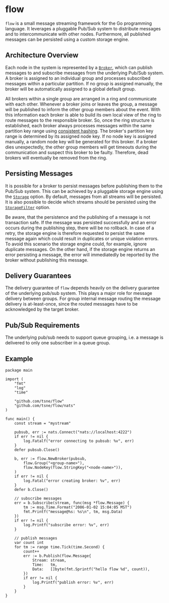 # flow
`flow` is a small message streaming framework for the Go programming language. It leverages a pluggable Pub/Sub system to distribute messages and to intercommunicate with other nodes. Furthermore, all published messages can be persisted using a custom storage engine.

## Architecture Overview
Each node in the system is represented by a [`Broker`](https://godoc.org/github.com/tsne/flow#Broker), which can publish messages to and subscribe messages from the underlying Pub/Sub system. A broker is assigned to an individual group and processes subscribed messages within a particular partition. If no group is assigned manually, the broker will be automatically assigned to a global default group.

All brokers within a single group are arranged in a ring and communicate with each other. Whenever a broker joins or leaves the group, a message will be published to inform the other group members about the event. With this information each broker is able to build its own local view of the ring to route messages to the responsible broker. So, once the ring structure is established, each broker always processes messages within the same partition key range using [consistent hashing](https://en.wikipedia.org/wiki/Consistent_hashing). The broker's partition key range is determined by its assigned node key. If no node key is assigned manually, a random node key will be generated for this broker. If a broker dies unexpectedly, the other group members will get timeouts during the communication and suspect this broker to be faulty. Therefore, dead brokers will eventually be removed from the ring.


## Persisting Messages
It is possible for a broker to persist messages before publishing them to the Pub/Sub system. This can be achieved by a pluggable storage engine using the [`Storage`](https://godoc.org/github.com/tsne/flow#Storage) option. By default, messages from all streams will be persisted. It is also possible to decide which streams should be persisted using the [`StorageFilter`](https://godoc.org/github.com/tsne/flow#StorageFilter) option.

Be aware, that the persistence and the publishing of a message is not transaction safe. If the message was persisted successfully and an error occurs during the publishing step, there will be no rollback. In case of a retry, the storage engine is therefore requested to persist the same message again which could result in duplicates or unique violation errors. To avoid this scenario the storage engine could, for example, ignore duplicate messages. On the other hand, if the storage engine returns an error persisting a message, the error will immediatedly be reported by the broker without publishing this message.

## Delivery Guarantees
The delivery guarantee of `flow` depends heavily on the delivery guarantee of the underlying pub/sub system. This plays a major role for message delivery between groups. For group internal message routing the message delivery is at-least-once, since the routed messages have to be acknowledged by the target broker.

## Pub/Sub Requirements
The underlying pub/sub needs to support queue grouping, i.e. a message is delivered to only one subscriber in a queue group.

## Example
```golang
package main

import (
	"fmt"
	"log"
	"time"

	"github.com/tsne/flow"
	"github.com/tsne/flow/nats"
)

func main() {
	const stream = "mystream"

	pubsub, err := nats.Connect("nats://localhost:4222")
	if err != nil {
		log.Fatalf("error connecting to pubsub: %v", err)
	}
	defer pubsub.Close()

	b, err := flow.NewBroker(pubsub,
		flow.Group("<group-name>"),
		flow.NodeKey(flow.StringKey("<node-name>")),
	)
	if err != nil {
		log.Fatal("error creating broker: %v", err)
	}
	defer b.Close()

	// subscribe messages
	err = b.Subscribe(stream, func(msg *flow.Message) {
		tm := msg.Time.Format("2006-01-02 15:04:05 MST")
		fmt.Printf("message@%s: %s\n", tm, msg.Data)
	})
	if err != nil {
		log.Printf("subscribe error: %v", err)
	}

	// publish messages
	var count int
	for tm := range time.Tick(time.Second) {
		count++
		err := b.Publish(flow.Message{
			Stream: stream,
			Time:   tm,
			Data:   []byte(fmt.Sprintf("hello flow %d", count)),
		})
		if err != nil {
			log.Printf("publish error: %v", err)
		}
	}
}
```
